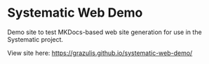 # Systematic Web Demo

Demo site to test MKDocs-based web site generation for use in the Systematic project.

View site here: https://grazulis.github.io/systematic-web-demo/
